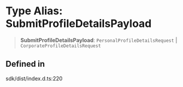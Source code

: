 # Type Alias: SubmitProfileDetailsPayload

> **SubmitProfileDetailsPayload**: `PersonalProfileDetailsRequest` \| `CorporateProfileDetailsRequest`

## Defined in

sdk/dist/index.d.ts:220
